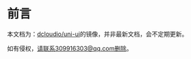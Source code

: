 # 前言

本文档为：[dcloudio/uni-ui](https://github.com/dcloudio/uni-ui)的镜像，并非最新文档，会不定期更新。

如有侵权，请联系309916303@qq.com删除。
